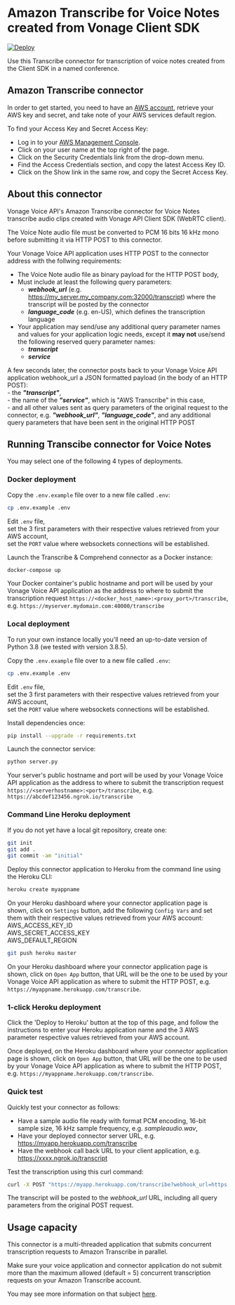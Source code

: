 # Amazon Transcribe for Voice Notes created from Vonage Client SDK

[![Deploy](https://www.herokucdn.com/deploy/button.svg)](https://heroku.com/deploy?template=https://github.com/nexmo-se/aws-transcribe-voice-notes)

Use this Transcribe connector for transcription of voice notes created from the Client SDK in a named conference.

## Amazon Transcribe connector

In order to get started, you need to have an [AWS account](http://aws.amazon.com), retrieve your AWS key and secret, and take note of your AWS services default region.

To find your Access Key and Secret Access Key:

- Log in to your [AWS Management Console](http://aws.amazon.com/console).
- Click on your user name at the top right of the page.
- Click on the Security Credentials link from the drop-down menu.
- Find the Access Credentials section, and copy the latest Access Key ID.
- Click on the Show link in the same row, and copy the Secret Access Key.

## About this connector

Vonage Voice API's Amazon Transcribe connector for Voice Notes transcribe audio clips created with Vonage API Client SDK (WebRTC client).

The Voice Note audio file must be converted to PCM 16 bits 16 kHz mono before submitting it via HTTP POST to this connector.

Your Vonage Voice API application uses HTTP POST to the connector address with the follwing requirements:
- The Voice Note audio file as binary payload for the HTTP POST body,
- Must include at least the following query parameters:
	- _**webhook_url**_ (e.g. https://my_server.my_company.com:32000/transcript) where the transcript will be posted by the connector
	- _**language_code**_ (e.g. en-US), which defines the transcription language
- Your application may send/use any additional query parameter names and values for your application logic needs, except it **may not** use/send the following reserved query parameter names:
	- _**transcript**_
	- _**service**_ 

A few seconds later, the connector posts back to your Vonage Voice API application webhook_url a JSON formatted payload (in the body of an HTTP POST):</br>
	- the _**"transcript"**_,</br>
	- the name of the _**"service"**_, which is "AWS Transcribe" in this case,</br> 
	- and all other values sent as query parameters of the original request to the connector, e.g. _**"webhook_url"**_, _**"language_code"**_, and any additional query parameters that have been sent in the original HTTP POST</br>

## Running Transcibe connector for Voice Notes

You may select one of the following 4 types of deployments.

### Docker deployment

Copy the `.env.example` file over to a new file called `.env`:
```bash
cp .env.example .env
```

Edit `.env` file,<br/>
set the 3 first parameters with their respective values retrieved from your AWS account,<br/>
set the `PORT` value where websockets connections will be established.

Launch the Transcribe & Comprehend connector as a Docker instance:

```bash
docker-compose up
```
Your Docker container's public hostname and port will be used by your Vonage Voice API application as the address to where to submit the transcription request `https://<docker_host_name>:<proxy_port>/transcribe`, e.g. `https://myserver.mydomain.com:40000/transcribe`

### Local deployment

To run your own instance locally you'll need an up-to-date version of Python 3.8 (we tested with version 3.8.5).

Copy the `.env.example` file over to a new file called `.env`:

```bash
cp .env.example .env
```

Edit `.env` file,<br/>
set the 3 first parameters with their respective values retrieved from your AWS account,<br/>
set the `PORT` value where websockets connections will be established.

Install dependencies once:
```bash
pip install --upgrade -r requirements.txt
```

Launch the connector service:
```bash
python server.py
```

Your server's public hostname and port will be used by your Vonage Voice API application as the address to where to submit the transcription request `https://<serverhostname>:<port>/transcribe`, e.g. `https://abcdef123456.ngrok.io/transcribe`

### Command Line Heroku deployment

If you do not yet have a local git repository, create one:</br>
```bash
git init
git add .
git commit -am "initial"
```

Deploy this connector application to Heroku from the command line using the Heroku CLI:

```bash
heroku create myappname
```

On your Heroku dashboard where your connector application page is shown, click on `Settings` button,
add the following `Config Vars` and set them with their respective values retrieved from your AWS account:</br>
AWS_ACCESS_KEY_ID</br>
AWS_SECRET_ACCESS_KEY</br>
AWS_DEFAULT_REGION</br>

```bash
git push heroku master
```

On your Heroku dashboard where your connector application page is shown, click on `Open App` button, that URL will be the one to be used by your Vonage Voice API application as where to submit the HTTP POST, e.g. `https://myappname.herokuapp.com/transcribe`.

### 1-click Heroku deployment

Click the 'Deploy to Heroku' button at the top of this page, and follow the instructions to enter your Heroku application name and the 3 AWS parameter respective values retrieved from your AWS account.

Once deployed, on the Heroku dashboard where your connector application page is shown, click on `Open App` button, that URL will be the one to be used by your Vonage Voice API application as where to submit the HTTP POST, e.g. `https://myappname.herokuapp.com/transcribe`.

### Quick test

Quickly test your connector as follows:</br>
- Have a sample audio file ready with format PCM encoding, 16-bit sample size, 16 kHz sample frequency, e.g. _sampleaudio.wav_,</br>
- Have your deployed connector server URL, e.g. https://myapp.herokuapp.com/transcribe</br>
- Have the webhook call back URL to your client application, e.g. https://xxxx.ngrok.io/transcript</br>

Test the transcription using this curl command:</br>

```bash
curl -X POST "https://myapp.herokuapp.com/transcribe?webhook_url=https://xxxx.ngrok.io/transcript&entity=customer&id=abcd&language_code=en-US" -H "Content-Type:application/octet-stream" --data-binary @sampleaudio.wav
```
The transcript will be posted to the _webhook_url_ URL, including all query parameters from the original POST request.

## Usage capacity

This connector is a multi-threaded application that submits concurrent transcription requests to Amazon Transcribe in parallel.

Make sure your voice application and connector application do not submit more than the maximum allowed (default = 5) concurrent transcription requests on your Amazon Transcribe account.

You may see more information on that subject [here](https://docs.aws.amazon.com/transcribe/latest/dg/limits-guidelines.html).
